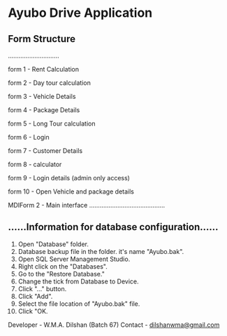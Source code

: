 # Ayubo Drive Application
## Form Structure
.............................

form 1 - Rent Calculation

form 2 - Day tour calculation

form 3 - Vehicle Details

form 4 - Package Details

form 5 - Long Tour calculation

form 6 - Login

form 7 - Customer Details

form 8 - calculator

form 9 - Login details (admin only access)

form 10 - Open Vehicle and package details

MDIForm 2 - Main interface
...........................................


## ......Information for database configuration......
01. Open "Database" folder. 
02. Database backup file in the folder. it's name "Ayubo.bak".
03. Open SQL Server Management Studio.
04. Right click on the "Databases".
05. Go to the "Restore Database."
06. Change the tick from Database to Device.
07. Click "..." button.
08. Click "Add".
09. Select the file location of "Ayubo.bak" file.
10. Click "OK.
 



Developer - W.M.A. Dilshan (Batch 67)
Contact - dilshanwma@gmail.com
